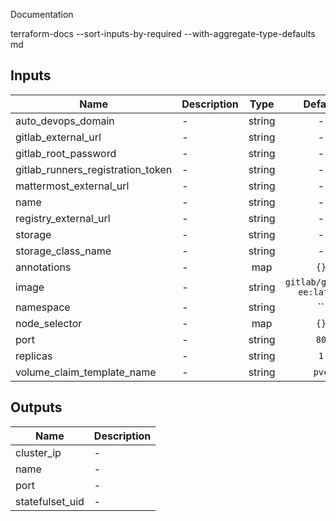 Documentation

terraform-docs --sort-inputs-by-required --with-aggregate-type-defaults md


## Inputs

| Name | Description | Type | Default | Required |
|------|-------------|:----:|:-----:|:-----:|
| auto\_devops\_domain | - | string | - | yes |
| gitlab\_external\_url | - | string | - | yes |
| gitlab\_root\_password | - | string | - | yes |
| gitlab\_runners\_registration\_token | - | string | - | yes |
| mattermost\_external\_url | - | string | - | yes |
| name | - | string | - | yes |
| registry\_external\_url | - | string | - | yes |
| storage | - | string | - | yes |
| storage\_class\_name | - | string | - | yes |
| annotations | - | map | `{}` | no |
| image | - | string | `gitlab/gitlab-ee:latest` | no |
| namespace | - | string | `` | no |
| node\_selector | - | map | `{}` | no |
| port | - | string | `80` | no |
| replicas | - | string | `1` | no |
| volume\_claim\_template\_name | - | string | `pvc` | no |

## Outputs

| Name | Description |
|------|-------------|
| cluster\_ip | - |
| name | - |
| port | - |
| statefulset\_uid | - |


